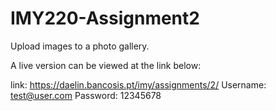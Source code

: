 # IMY220-Assignment2

Upload images to a photo gallery.

A live version can be viewed at the link below:

  link: https://daelin.bancosis.pt/imy/assignments/2/
  Username: test@user.com
  Password: 12345678
